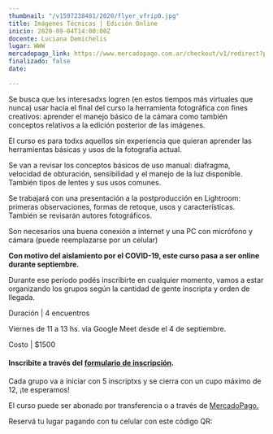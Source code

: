 ```yaml
---
thumbnail: "/v1597238481/2020/flyer_vfrip0.jpg"
title: Imágenes Técnicas | Edición Online
inicio: 2020-09-04T14:00:00Z
docente: Luciana Demichelis
lugar: WWW
mercadopago_link: https://www.mercadopago.com.ar/checkout/v1/redirect?pref_id=132297489-86ec02af-0ab5-4b72-98b4-ea0efd3c4774
finalizado: false
date: 

---
```

Se busca que lxs interesadxs logren (en estos tiempos más virtuales que nunca) usar hacia el final del curso la herramienta fotográfica con fines creativos: aprender el manejo básico de la cámara como también conceptos relativos a la edición posterior de las imágenes.

El curso es para todxs aquellos sin experiencia que quieran aprender las herramientas básicas y usos de la fotografía actual.

Se van a revisar los conceptos básicos de uso manual: diafragma, velocidad de obturación, sensibilidad y el manejo de la luz disponible. También tipos de lentes y sus usos comunes.

Se trabajará con una presentación a la postproducción en Lightroom: primeras observaciones, formas de retoque, usos y características. También se revisarán autores fotográficos. 

Son necesarios una buena conexión a internet y una PC con micrófono y cámara (puede reemplazarse por un celular)

**Con motivo del aislamiento por el COVID-19, este curso pasa a ser online durante septiembre.**

Durante ese período podés inscribirte en cualquier momento, vamos a estar organizando los grupos según la cantidad de gente inscripta y orden de llegada.

Duración | 4 encuentros

Viernes de 11 a 13 hs. via Google Meet desde el 4 de septiembre.

Costo | $1500

#### **Inscribite a través del** [**formulario de inscripción**](https://docs.google.com/forms/u/1/d/1-Hy2mW-MFr7nSV7qDi0ETH6h51jEwdqny7qcDQj0a-U/edit?usp=drive_web "formulario de inscripción")**.**

Cada grupo va a iniciar con 5 inscriptxs y se cierra con un cupo máximo de 12, ¡te esperamos!

El curso puede ser abonado por transferencia o a través de [MercadoPago.](https://www.mercadopago.com.ar/checkout/v1/redirect?pref_id=132297489-86ec02af-0ab5-4b72-98b4-ea0efd3c4774)

Reservá tu lugar pagando con tu celular con este código QR: